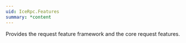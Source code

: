 ```yaml
---
uid: IceRpc.Features
summary: *content
---
```


Provides the request feature framework and the core request features.

